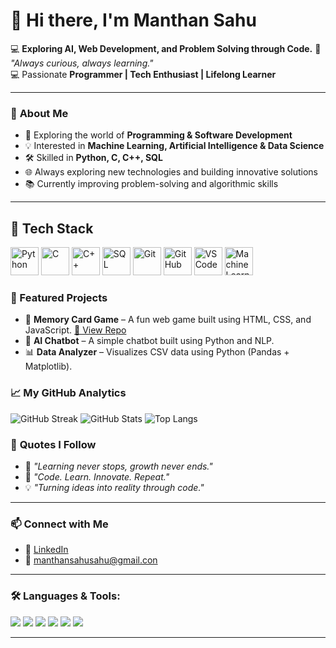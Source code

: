 # 👋 **Hi there, I'm Manthan Sahu**

💻 **Exploring AI, Web Development, and Problem Solving through Code.**
🌱 *"Always curious, always learning."*  
💻 Passionate **Programmer | Tech Enthusiast | Lifelong Learner**  



---

### 🚀 **About Me**
- 🔭 Exploring the world of **Programming & Software Development**  
- 💡 Interested in **Machine Learning, Artificial Intelligence & Data Science**  
- 🛠 Skilled in **Python, C, C++, SQL**  
- 🌐 Always exploring new technologies and building innovative solutions  
- 📚 Currently improving problem-solving and algorithmic skills  

---

## 🧰 Tech Stack

<p align="left">
  <img src="https://cdn.jsdelivr.net/gh/devicons/devicon/icons/python/python-original.svg" alt="Python" width="45" height="45"/>
  <img src="https://cdn.jsdelivr.net/gh/devicons/devicon/icons/c/c-original.svg" alt="C" width="45" height="45"/>
  <img src="https://cdn.jsdelivr.net/gh/devicons/devicon/icons/cplusplus/cplusplus-original.svg" alt="C++" width="45" height="45"/>
  <img src="https://cdn.jsdelivr.net/gh/devicons/devicon/icons/mysql/mysql-original.svg" alt="SQL" width="45" height="45"/>
  <img src="https://cdn.jsdelivr.net/gh/devicons/devicon/icons/git/git-original.svg" alt="Git" width="45" height="45"/>
  <img src="https://cdn.jsdelivr.net/gh/devicons/devicon/icons/github/github-original.svg" alt="GitHub" width="45" height="45"/>
  <img src="https://cdn.jsdelivr.net/gh/devicons/devicon/icons/vscode/vscode-original.svg" alt="VS Code" width="45" height="45"/>
  <img src="https://cdn.jsdelivr.net/gh/devicons/devicon/icons/tensorflow/tensorflow-original.svg" alt="Machine Learning" width="45" height="45"/>
</p>

### 🚀 Featured Projects
- 🧩 **Memory Card Game** – A fun web game built using HTML, CSS, and JavaScript. [🔗 View Repo](https://github.com/manthansahu20/memory-card-game)
- 🤖 **AI Chatbot** – A simple chatbot built using Python and NLP.
- 📊 **Data Analyzer** – Visualizes CSV data using Python (Pandas + Matplotlib).

### 📈 My GitHub Analytics

![GitHub Streak](https://github-readme-streak-stats.herokuapp.com/?user=manthansahu20&theme=radical&hide_border=false)
![GitHub Stats](https://github-readme-stats.vercel.app/api?username=manthansahu20&show_icons=true&theme=radical&count_private=true&hide_border=false)
![Top Langs](https://github-readme-stats.vercel.app/api/top-langs/?username=manthansahu20&layout=compact&theme=tokyonight)

### 🌟 **Quotes I Follow**
- 🌱 *"Learning never stops, growth never ends."*  
- 🚀 *"Code. Learn. Innovate. Repeat."*  
- 💡 *"Turning ideas into reality through code."*  

---

### 📫 **Connect with Me**
- 💼 [LinkedIn](https://linkedin.com)  
- 📧 manthansahusahu@gmail.con

  
---
### 🛠️ Languages & Tools:
<p>
  <img src="https://img.shields.io/badge/Python-3776AB?style=for-the-badge&logo=python&logoColor=white"/>
  <img src="https://img.shields.io/badge/C-00599C?style=for-the-badge&logo=c&logoColor=white"/>
  <img src="https://img.shields.io/badge/C++-00599C?style=for-the-badge&logo=cplusplus&logoColor=white"/>
  <img src="https://img.shields.io/badge/SQL-4479A1?style=for-the-badge&logo=mysql&logoColor=white"/>
  <img src="https://img.shields.io/badge/Machine%20Learning-FF6F00?style=for-the-badge&logo=tensorflow&logoColor=white"/>
  <img src="https://img.shields.io/badge/Artificial%20Intelligence-8A2BE2?style=for-the-badge"/>
</p>

---
